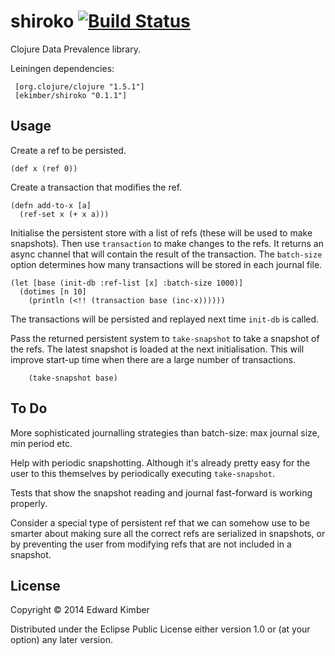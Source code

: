 # shiroko [![Build Status](https://travis-ci.org/ekimber/shiroko.svg?branch=master)](https://travis-ci.org/ekimber/shiroko)
Clojure Data Prevalence library. 

Leiningen dependencies:

     [org.clojure/clojure "1.5.1"]
     [ekimber/shiroko "0.1.1"]

## Usage

Create a ref to be persisted.

    (def x (ref 0))

Create a transaction that modifies the ref.

    (defn add-to-x [a]
      (ref-set x (+ x a)))

Initialise the persistent store with a list of refs (these will be used to make snapshots).  Then
use `transaction` to make changes to the refs.  It returns an async channel that will contain
the result of the transaction. The `batch-size` option determines how many transactions will be stored
in each journal file.

    (let [base (init-db :ref-list [x] :batch-size 1000)]
      (dotimes [n 10]
        (println (<!! (transaction base (inc-x))))))

The transactions will be persisted and replayed next time `init-db` is called.

Pass the returned persistent system to `take-snapshot` to take a snapshot of the refs.  The
latest snapshot is loaded at the next initialisation. This will improve start-up time when there
are a large number of transactions.

        (take-snapshot base)

## To Do

More sophisticated journalling strategies than batch-size: max journal size, min period etc.

Help with periodic snapshotting. Although it's already pretty easy for the user to this themselves
by periodically executing `take-snapshot`.

Tests that show the snapshot reading and journal fast-forward is working properly.

Consider a special type of persistent ref that we can somehow use to be smarter about making sure
all the correct refs are serialized in snapshots, or by preventing the user from modifying refs that
are not included in a snapshot.

## License

Copyright © 2014 Edward Kimber

Distributed under the Eclipse Public License either version 1.0 or (at
your option) any later version.
